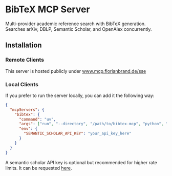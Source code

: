 # BibTeX MCP Server

Multi-provider academic reference search with BibTeX generation. Searches arXiv, DBLP, Semantic Scholar, and OpenAlex concurrently.

## Installation

### Remote Clients

This server is hosted publicly under www.mcp.florianbrand.de/sse

### Local Clients

If you prefer to run the server locally, you can add it the following way:
```json
{
  "mcpServers": {
    "bibtex": {
      "command": "uv",
      "args": ["run", "--directory", "/path/to/bibtex-mcp", "python", "-m", "reference_mcp", "--stdio"],
      "env": {
        "SEMANTIC_SCHOLAR_API_KEY": "your_api_key_here"
      }
    }
  }
}
```

A semantic scholar API key is optional but recommended for higher rate limits. It can be requested [here](https://www.semanticscholar.org/product/api).

